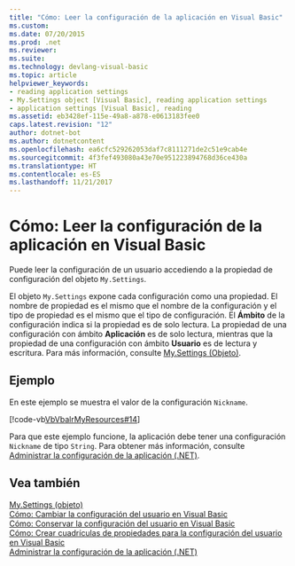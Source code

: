 ```yaml
---
title: "Cómo: Leer la configuración de la aplicación en Visual Basic"
ms.custom: 
ms.date: 07/20/2015
ms.prod: .net
ms.reviewer: 
ms.suite: 
ms.technology: devlang-visual-basic
ms.topic: article
helpviewer_keywords:
- reading application settings
- My.Settings object [Visual Basic], reading application settings
- application settings [Visual Basic], reading
ms.assetid: eb3428ef-115e-49a8-a878-e0613183fee0
caps.latest.revision: "12"
author: dotnet-bot
ms.author: dotnetcontent
ms.openlocfilehash: ea6cfc529262053daf7c8111271de2c51e9cab4e
ms.sourcegitcommit: 4f3fef493080a43e70e951223894768d36ce430a
ms.translationtype: HT
ms.contentlocale: es-ES
ms.lasthandoff: 11/21/2017
---
```

# <a name="how-to-read-application-settings-in-visual-basic"></a>Cómo: Leer la configuración de la aplicación en Visual Basic
Puede leer la configuración de un usuario accediendo a la propiedad de configuración del objeto `My.Settings`.  
  
 El objeto `My.Settings` expone cada configuración como una propiedad. El nombre de propiedad es el mismo que el nombre de la configuración y el tipo de propiedad es el mismo que el tipo de configuración. El **Ámbito** de la configuración indica si la propiedad es de solo lectura. La propiedad de una configuración con ámbito **Aplicación** es de solo lectura, mientras que la propiedad de una configuración con ámbito **Usuario** es de lectura y escritura. Para más información, consulte [My.Settings (Objeto)](../../../../visual-basic/language-reference/objects/my-settings-object.md).  
  
## <a name="example"></a>Ejemplo  
 En este ejemplo se muestra el valor de la configuración `Nickname`.  
  
 [!code-vb[VbVbalrMyResources#14](../../../../visual-basic/developing-apps/programming/app-settings/codesnippet/VisualBasic/how-to-read-application-settings_1.vb)]  
  
 Para que este ejemplo funcione, la aplicación debe tener una configuración `Nickname` de tipo `String`. Para obtener más información, consulte [Administrar la configuración de la aplicación (.NET)](/visualstudio/ide/managing-application-settings-dotnet).  
  
## <a name="see-also"></a>Vea también  
 [My.Settings (objeto)](../../../../visual-basic/language-reference/objects/my-settings-object.md)  
 [Cómo: Cambiar la configuración del usuario en Visual Basic](../../../../visual-basic/developing-apps/programming/app-settings/how-to-change-user-settings.md)  
 [Cómo: Conservar la configuración del usuario en Visual Basic](../../../../visual-basic/developing-apps/programming/app-settings/how-to-persist-user-settings.md)  
 [Cómo: Crear cuadrículas de propiedades para la configuración del usuario en Visual Basic](../../../../visual-basic/developing-apps/programming/app-settings/how-to-create-property-grids-for-user-settings.md)  
 [Administrar la configuración de la aplicación (.NET)](/visualstudio/ide/managing-application-settings-dotnet)
